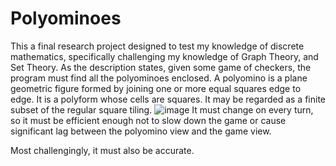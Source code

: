 # Polyominoes
This a final research project designed to test my knowledge of discrete mathematics, specifically challenging my knowledge of Graph Theory, and Set Theory. As the description states, given some game of checkers, the program must find all the polyominoes enclosed. A polyomino is a plane geometric figure formed by joining one or more equal squares edge to edge. It is a polyform whose cells are squares. It may be regarded as a finite subset of the regular square tiling. 
![image](https://github.com/user-attachments/assets/fed8a67a-c647-4bc4-9369-ecb25f4f920f)
It must change on every turn, so it must be efficient enough not to slow down the game or cause significant lag between the polyomino view and the game view.

Most challengingly, it must also be accurate. 
